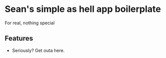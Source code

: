 # Sean's simple as hell app boilerplate

For real, nothing special

## Features

* Seriously?  Get outa here.
